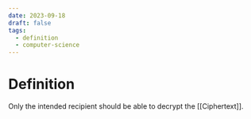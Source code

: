 ```yaml
---
date: 2023-09-18
draft: false
tags:
  - definition
  - computer-science
---
```

# Definition

Only the intended recipient should be able to decrypt the [[Ciphertext]].